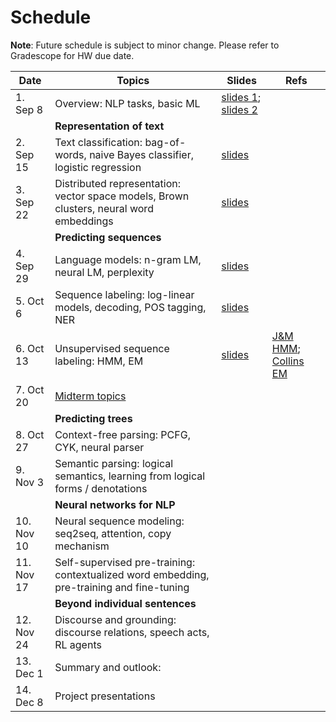 # Schedule

**Note**: Future schedule is subject to minor change. Please refer to Gradescope for HW due date.

| Date | Topics | Slides | Refs |
| --- | ----------- | ----- | ----- |
| 1. Sep 8 | Overview: NLP tasks, basic ML | [slides 1](slides/lec01/overview_annotated.pdf); [slides 2](slides/lec01/basic_ml_annotated.pdf) | | 
| | **Representation of text** | | |
| 2. Sep 15 | Text classification: bag-of-words, naive Bayes classifier, logistic regression | [slides](slides/lec02/text_classification_annotated.pdf) |  | 
| 3. Sep 22 | Distributed representation: vector space models, Brown clusters, neural word embeddings | [slides](slides/lec03/distributed-representation.pdf) | | 
| | **Predicting sequences** | | |
| 4. Sep 29 | Language models: n-gram LM, neural LM, perplexity | [slides](slides/lec04/language-model.pdf)|  | 
| 5. Oct 6 | Sequence labeling: log-linear models, decoding, POS tagging, NER |[slides](slides/lec05/sequence-labeling.pdf) | | 
| 6. Oct 13 | Unsupervised sequence labeling: HMM, EM | [slides](slides/lec06/main.pdf) | [J&M HMM](https://web.stanford.edu/~jurafsky/slp3/A.pdf); [Collins EM](http://www.cs.columbia.edu/~mcollins/em.pdf)| 
| 7. Oct 20 | [Midterm topics](notes/midterm.html) | |  | 
| | **Predicting trees** | | |
| 8. Oct 27 | Context-free parsing: PCFG, CYK, neural parser | |  | 
| 9. Nov 3 | Semantic parsing: logical semantics, learning from logical forms / denotations | |  | 
| | **Neural networks for NLP** | | |
| 10. Nov 10 | Neural sequence modeling: seq2seq, attention, copy mechanism | | | 
| 11. Nov 17 | Self-supervised pre-training: contextualized word embedding, pre-training and fine-tuning | |  | 
| | **Beyond individual sentences** | | |
| 12. Nov 24 | Discourse and grounding: discourse relations, speech acts, RL agents | | | 
| 13. Dec 1 | Summary and outlook: | | | 
| 14. Dec 8 | Project presentations | | | 
